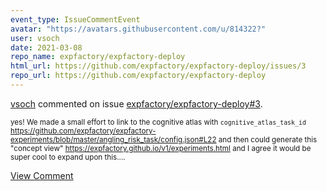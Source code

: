 ```yaml
---
event_type: IssueCommentEvent
avatar: "https://avatars.githubusercontent.com/u/814322?"
user: vsoch
date: 2021-03-08
repo_name: expfactory/expfactory-deploy
html_url: https://github.com/expfactory/expfactory-deploy/issues/3
repo_url: https://github.com/expfactory/expfactory-deploy
---
```


<a href='https://github.com/vsoch' target='_blank'>vsoch</a> commented on issue <a href='https://github.com/expfactory/expfactory-deploy/issues/3' target='_blank'>expfactory/expfactory-deploy#3</a>.

<small>yes! We made a small effort to link to the cognitive atlas with `cognitive_atlas_task_id` https://github.com/expfactory/expfactory-experiments/blob/master/angling_risk_task/config.json#L22 and then could generate this "concept view" https://expfactory.github.io/v1/experiments.html and I agree it would be super cool to expand upon this....</small>

<a href='https://github.com/expfactory/expfactory-deploy/issues/3' target='_blank'>View Comment</a>